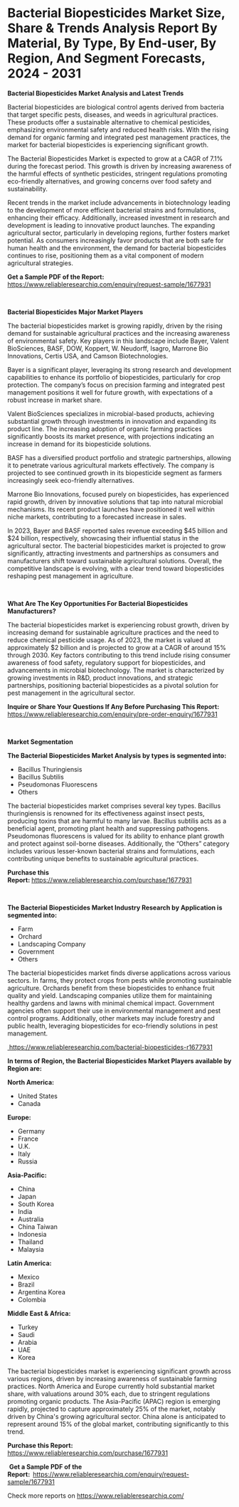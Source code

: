 <p><h1>Bacterial Biopesticides Market Size, Share & Trends Analysis Report By Material, By Type, By End-user, By Region, And Segment Forecasts, 2024 - 2031</h1></p><p><strong>Bacterial Biopesticides Market Analysis and Latest Trends</strong></p>
<p><p>Bacterial biopesticides are biological control agents derived from bacteria that target specific pests, diseases, and weeds in agricultural practices. These products offer a sustainable alternative to chemical pesticides, emphasizing environmental safety and reduced health risks. With the rising demand for organic farming and integrated pest management practices, the market for bacterial biopesticides is experiencing significant growth.</p><p>The Bacterial Biopesticides Market is expected to grow at a CAGR of 7.1% during the forecast period. This growth is driven by increasing awareness of the harmful effects of synthetic pesticides, stringent regulations promoting eco-friendly alternatives, and growing concerns over food safety and sustainability. </p><p>Recent trends in the market include advancements in biotechnology leading to the development of more efficient bacterial strains and formulations, enhancing their efficacy. Additionally, increased investment in research and development is leading to innovative product launches. The expanding agricultural sector, particularly in developing regions, further fosters market potential. As consumers increasingly favor products that are both safe for human health and the environment, the demand for bacterial biopesticides continues to rise, positioning them as a vital component of modern agricultural strategies.</p></p>
<p><strong>Get a Sample PDF of the Report:&nbsp;</strong> <a href="https://www.reliableresearchiq.com/enquiry/request-sample/1677931?utm_campaign=1900&utm_medium=2&utm_source=Github&utm_content=ia&utm_term=28122024&utm_id=bacterial-biopesticides">https://www.reliableresearchiq.com/enquiry/request-sample/1677931</a></p>
<p>&nbsp;</p>
<p><strong>Bacterial Biopesticides Major Market Players</strong></p>
<p><p>The bacterial biopesticides market is growing rapidly, driven by the rising demand for sustainable agricultural practices and the increasing awareness of environmental safety. Key players in this landscape include Bayer, Valent BioSciences, BASF, DOW, Koppert, W. Neudorff, Isagro, Marrone Bio Innovations, Certis USA, and Camson Biotechnologies.</p><p>Bayer is a significant player, leveraging its strong research and development capabilities to enhance its portfolio of biopesticides, particularly for crop protection. The company’s focus on precision farming and integrated pest management positions it well for future growth, with expectations of a robust increase in market share.</p><p>Valent BioSciences specializes in microbial-based products, achieving substantial growth through investments in innovation and expanding its product line. The increasing adoption of organic farming practices significantly boosts its market presence, with projections indicating an increase in demand for its biopesticide solutions.</p><p>BASF has a diversified product portfolio and strategic partnerships, allowing it to penetrate various agricultural markets effectively. The company is projected to see continued growth in its biopesticide segment as farmers increasingly seek eco-friendly alternatives.</p><p>Marrone Bio Innovations, focused purely on biopesticides, has experienced rapid growth, driven by innovative solutions that tap into natural microbial mechanisms. Its recent product launches have positioned it well within niche markets, contributing to a forecasted increase in sales.</p><p>In 2023, Bayer and BASF reported sales revenue exceeding $45 billion and $24 billion, respectively, showcasing their influential status in the agricultural sector. The bacterial biopesticides market is projected to grow significantly, attracting investments and partnerships as consumers and manufacturers shift toward sustainable agricultural solutions. Overall, the competitive landscape is evolving, with a clear trend toward biopesticides reshaping pest management in agriculture.</p></p>
<p>&nbsp;</p>
<p><strong>What Are The Key Opportunities For Bacterial Biopesticides Manufacturers?</strong></p>
<p><p>The bacterial biopesticides market is experiencing robust growth, driven by increasing demand for sustainable agriculture practices and the need to reduce chemical pesticide usage. As of 2023, the market is valued at approximately $2 billion and is projected to grow at a CAGR of around 15% through 2030. Key factors contributing to this trend include rising consumer awareness of food safety, regulatory support for biopesticides, and advancements in microbial biotechnology. The market is characterized by growing investments in R&D, product innovations, and strategic partnerships, positioning bacterial biopesticides as a pivotal solution for pest management in the agricultural sector.</p></p>
<p><strong>Inquire or Share Your Questions If Any Before Purchasing This Report:</strong> <a href="https://www.reliableresearchiq.com/enquiry/pre-order-enquiry/1677931?utm_campaign=1900&utm_medium=2&utm_source=Github&utm_content=ia&utm_term=28122024&utm_id=bacterial-biopesticides">https://www.reliableresearchiq.com/enquiry/pre-order-enquiry/1677931</a></p>
<p>&nbsp;</p>
<p><strong>Market Segmentation</strong></p>
<p><strong>The Bacterial Biopesticides Market Analysis by types is segmented into:</strong></p>
<p><ul><li>Bacillus Thuringiensis</li><li>Bacillus Subtilis</li><li>Pseudomonas Fluorescens</li><li>Others</li></ul></p>
<p><p>The bacterial biopesticides market comprises several key types. Bacillus thuringiensis is renowned for its effectiveness against insect pests, producing toxins that are harmful to many larvae. Bacillus subtilis acts as a beneficial agent, promoting plant health and suppressing pathogens. Pseudomonas fluorescens is valued for its ability to enhance plant growth and protect against soil-borne diseases. Additionally, the “Others” category includes various lesser-known bacterial strains and formulations, each contributing unique benefits to sustainable agricultural practices.</p></p>
<p><strong>Purchase this Report:&nbsp;</strong><a href="https://www.reliableresearchiq.com/purchase/1677931?utm_campaign=1900&utm_medium=2&utm_source=Github&utm_content=ia&utm_term=28122024&utm_id=bacterial-biopesticides">https://www.reliableresearchiq.com/purchase/1677931</a></p>
<p>&nbsp;</p>
<p><strong>The Bacterial Biopesticides Market Industry Research by Application is segmented into:</strong></p>
<p><ul><li>Farm</li><li>Orchard</li><li>Landscaping Company</li><li>Government</li><li>Others</li></ul></p>
<p><p>The bacterial biopesticides market finds diverse applications across various sectors. In farms, they protect crops from pests while promoting sustainable agriculture. Orchards benefit from these biopesticides to enhance fruit quality and yield. Landscaping companies utilize them for maintaining healthy gardens and lawns with minimal chemical impact. Government agencies often support their use in environmental management and pest control programs. Additionally, other markets may include forestry and public health, leveraging biopesticides for eco-friendly solutions in pest management.</p></p>
<p><a href="https://www.reliableresearchiq.com/bacterial-biopesticides-r1677931?utm_campaign=1900&utm_medium=2&utm_source=Github&utm_content=ia&utm_term=28122024&utm_id=bacterial-biopesticides">&nbsp;https://www.reliableresearchiq.com/bacterial-biopesticides-r1677931</a></p>
<p><strong>In terms of Region, the Bacterial Biopesticides Market Players available by Region are:</strong></p>
<p>
    <p> <strong> North America: </strong>
        <ul>
            <li>United States</li>
            <li>Canada</li>
        </ul>
        </p> 
    <p> <strong> Europe: </strong>
        <ul>
            <li>Germany</li>
            <li>France</li>
            <li>U.K.</li>
            <li>Italy</li>
            <li>Russia</li>
        </ul>
        </p> 
    <p> <strong> Asia-Pacific: </strong>
        <ul>
            <li>China</li>
            <li>Japan</li>
            <li>South Korea</li>
            <li>India</li>
            <li>Australia</li>
            <li>China Taiwan</li>
            <li>Indonesia</li>
            <li>Thailand</li>
            <li>Malaysia</li>
        </ul>
        </p> 
    <p> <strong> Latin America: </strong>
        <ul>
            <li>Mexico</li>
            <li>Brazil</li>
            <li>Argentina Korea</li>
            <li>Colombia</li>
        </ul>
        </p> 
    <p> <strong> Middle East & Africa: </strong>
        <ul>
            <li>Turkey</li>
            <li>Saudi</li>
            <li>Arabia</li>
            <li>UAE</li>
            <li>Korea</li>
        </ul>
    </p>
    </p>
<p><p>The bacterial biopesticides market is experiencing significant growth across various regions, driven by increasing awareness of sustainable farming practices. North America and Europe currently hold substantial market share, with valuations around 30% each, due to stringent regulations promoting organic products. The Asia-Pacific (APAC) region is emerging rapidly, projected to capture approximately 25% of the market, notably driven by China's growing agricultural sector. China alone is anticipated to represent around 15% of the global market, contributing significantly to this trend.</p></p>
<p><strong>Purchase this Report: </strong><a href="https://www.reliableresearchiq.com/purchase/1677931?utm_campaign=1900&utm_medium=2&utm_source=Github&utm_content=ia&utm_term=28122024&utm_id=bacterial-biopesticides">https://www.reliableresearchiq.com/purchase/1677931</a></p>
<p>&nbsp;<strong>Get a Sample PDF of the Report:&nbsp;&nbsp;</strong><a href="https://www.reliableresearchiq.com/enquiry/request-sample/1677931?utm_campaign=1900&utm_medium=2&utm_source=Github&utm_content=ia&utm_term=28122024&utm_id=bacterial-biopesticides">https://www.reliableresearchiq.com/enquiry/request-sample/1677931</a></p>
<p><strong></strong></p>
<p>Check more reports on <a href="https://www.reliableresearchiq.com/?utm_campaign=1900&utm_medium=2&utm_source=Github&utm_content=ia&utm_term=28122024&utm_id=bacterial-biopesticides">https://www.reliableresearchiq.com/</a></p>